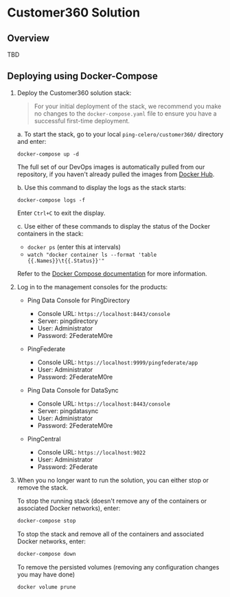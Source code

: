 # Customer360 Solution

## Overview

TBD

## Deploying using Docker-Compose

1. Deploy the Customer360 solution stack:

   > For your initial deployment of the stack, we recommend you make no changes to the `docker-compose.yaml` file to ensure you have a successful first-time deployment.

   a. To start the stack, go to your local `ping-celero/customer360/` directory and enter:

   ```shell
   docker-compose up -d
   ```

   The full set of our DevOps images is automatically pulled from our repository, if you haven't already pulled the images from [Docker Hub](https://hub.docker.com/u/pingidentity/).

   b. Use this command to display the logs as the stack starts:

   ```shell
   docker-compose logs -f
   ```

   Enter `Ctrl+C` to exit the display.

   c. Use either of these commands to display the status of the Docker containers in the stack:

   * `docker ps` (enter this at intervals)
   * `watch "docker container ls --format 'table {{.Names}}\t{{.Status}}'"`

   Refer to the [Docker Compose documentation](https://docs.docker.com/compose/) for more information.

2. Log in to the management consoles for the products:

   * Ping Data Console for PingDirectory
     * Console URL: `https://localhost:8443/console`
     * Server: pingdirectory
     * User: Administrator
     * Password: 2FederateM0re

   * PingFederate
     * Console URL: `https://localhost:9999/pingfederate/app`
     * User: Administrator
     * Password: 2FederateM0re

   * Ping Data Console for DataSync
     * Console URL: `https://localhost:8443/console`
     * Server: pingdatasync
     * User: Administrator
     * Password: 2FederateM0re

   * PingCentral
     * Console URL: `https://localhost:9022`
     * User: Administrator
     * Password: 2Federate

3. When you no longer want to run the solution, you can either stop or remove the stack.

   To stop the running stack (doesn't remove any of the containers or associated Docker networks), enter:

   ```bash
   docker-compose stop
   ```

   To stop the stack and remove all of the containers and associated Docker networks, enter:

   ```bash
   docker-compose down
   ```

   To remove the persisted volumes (removing any configuration changes you may have done)

   ```bash
   docker volume prune
   ```
